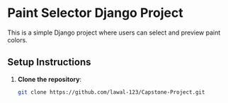 # Paint Selector Django Project

This is a simple Django project where users can select and preview paint colors.

## Setup Instructions

1. **Clone the repository**:
   ```bash
   git clone https://github.com/lawal-123/Capstone-Project.git
